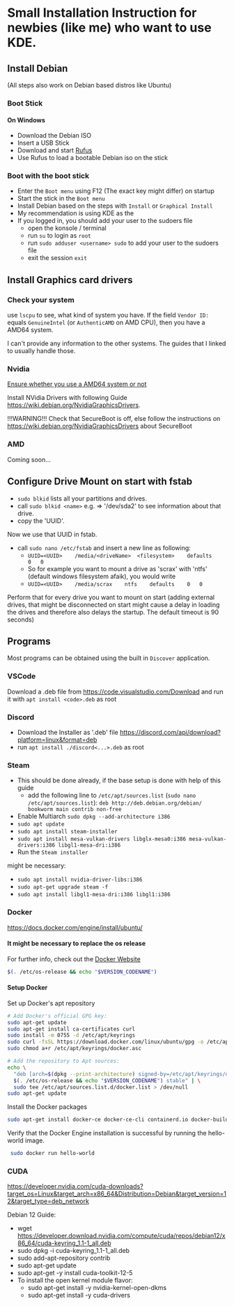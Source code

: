 # Small Installation Instruction for newbies (like me) who want to use KDE.

## Install Debian

(All steps also work on Debian based distros like Ubuntu)

### Boot Stick

#### On Windows

- Download the Debian ISO
- Insert a USB Stick
- Download and start [Rufus](https://rufus.ie/de/)
- Use Rufus to load a bootable Debian iso on the stick

### Boot with the boot stick

- Enter the `Boot menu` using F12 (The exact key might differ) on startup
- Start the stick in the `Boot menu`
- Install Debian based on the steps with `Install` or `Graphical Install`
- My recommendation is using KDE as the
- If you logged in, you should add your user to the sudoers file
  - open the konsole / terminal
  - run `su` to login as `root`
  - run `sudo adduser <username> sudo` to add your user to the sudoers file
  - exit the session `exit`

## Install Graphics card drivers

### Check your system

use `lscpu` to see, what kind of system you have.
If the field `Vendor ID:` equals `GenuineIntel` (or `AuthenticAMD` on AMD CPU), then you have a AMD64 system.

I can't provide any information to the other systems. The guides that I linked to usually handle those.

### Nvidia

[Ensure whether you use a AMD64 system or not](#check-your-system)

Install NVidia Drivers with following Guide https://wiki.debian.org/NvidiaGraphicsDrivers.

!!!WARNING!!!
Check that SecureBoot is off, else follow the instructions on https://wiki.debian.org/NvidiaGraphicsDrivers about SecureBoot

### AMD

Coming soon...

## Configure Drive Mount on start with fstab

- `sudo blkid` lists all your partitions and drives.
- call `sudo blkid <name>` e.g. <name> => '/dev/sda2' to see information about that drive.
- copy the 'UUID'.

Now we use that UUID in fstab.

- call `sudo nano /etc/fstab` and insert a new line as following:
  - `UUID=<UUID>    /media/<driveName>  <filesystem>    defaults    0   0`
  - So for example you want to mount a drive as 'scrax' with 'ntfs' (default windows filesystem afaik), you would write
  - `UUID=<UUID>    /media/scrax    ntfs    defaults    0   0`

Perform that for every drive you want to mount on start (adding external drives, that might be disconnected on start might cause a delay in loading the drives and therefore also delays the startup. The default timeout is 90 seconds)

## Programs

Most programs can be obtained using the built in `Discover` application.

### VSCode

Download a .deb file from https://code.visualstudio.com/Download and run it with `apt install <code>.deb` as root

### Discord

- Download the Installer as '.deb' file https://discord.com/api/download?platform=linux&format=deb
- run `apt install ./discord<...>.deb` as root

### Steam

- This should be done already, if the base setup is done with help of this guide
  - add the following line to `/etc/apt/sources.list` (`sudo nano /etc/apt/sources.list`): `deb http://deb.debian.org/debian/ bookworm main contrib non-free`
- Enable Multiarch `sudo dpkg --add-architecture i386`
- `sudo apt update`
- `sudo apt install steam-installer`
- `sudo apt install mesa-vulkan-drivers libglx-mesa0:i386 mesa-vulkan-drivers:i386 libgl1-mesa-dri:i386`
- Run the `Steam installer`

might be necessary:

- `sudo apt install nvidia-driver-libs:i386`
- `sudo apt-get upgrade steam -f`
- `sudo apt install libgl1-mesa-dri:i386 libgl1:i386`

### Docker

https://docs.docker.com/engine/install/ubuntu/

#### It might be necessary to replace the os release
For further info, check out the [Docker Website](https://docs.docker.com/engine/install/debian/#installation-methods)
```bash
$(. /etc/os-release && echo "$VERSION_CODENAME")
```

#### Setup Docker
Set up Docker's apt repository

```bash
# Add Docker's official GPG key:
sudo apt-get update
sudo apt-get install ca-certificates curl
sudo install -m 0755 -d /etc/apt/keyrings
sudo curl -fsSL https://download.docker.com/linux/ubuntu/gpg -o /etc/apt/keyrings/docker.asc
sudo chmod a+r /etc/apt/keyrings/docker.asc

# Add the repository to Apt sources:
echo \
  "deb [arch=$(dpkg --print-architecture) signed-by=/etc/apt/keyrings/docker.asc] https://download.docker.com/linux/ubuntu \
  $(. /etc/os-release && echo "$VERSION_CODENAME") stable" | \
  sudo tee /etc/apt/sources.list.d/docker.list > /dev/null
sudo apt-get update
```

Install the Docker packages

```bash
sudo apt-get install docker-ce docker-ce-cli containerd.io docker-buildx-plugin docker-compose-plugin
```

Verify that the Docker Engine installation is successful by running the hello-world image.

```bash
 sudo docker run hello-world
```

### CUDA
https://developer.nvidia.com/cuda-downloads?target_os=Linux&target_arch=x86_64&Distribution=Debian&target_version=12&target_type=deb_network

Debian 12 Guide:
- wget https://developer.download.nvidia.com/compute/cuda/repos/debian12/x86_64/cuda-keyring_1.1-1_all.deb
- sudo dpkg -i cuda-keyring_1.1-1_all.deb
- sudo add-apt-repository contrib
- sudo apt-get update
- sudo apt-get -y install cuda-toolkit-12-5
- To install the open kernel module flavor:
  - sudo apt-get install -y nvidia-kernel-open-dkms
  - sudo apt-get install -y cuda-drivers